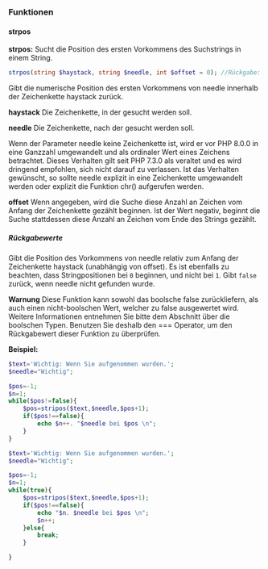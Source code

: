 ### Funktionen

#### strpos

**strpos:** Sucht die Position des ersten Vorkommens des Suchstrings in einem String.

```php
strpos(string $haystack, string $needle, int $offset = 0); //Rückgabe: int|false
```

Gibt die numerische Position des ersten Vorkommens von needle innerhalb der Zeichenkette haystack zurück.

**haystack**
Die Zeichenkette, in der gesucht werden soll.

**needle**
Die Zeichenkette, nach der gesucht werden soll.

Wenn der Parameter needle keine Zeichenkette ist, wird er vor PHP 8.0.0 in eine Ganzzahl umgewandelt und als ordinaler Wert eines Zeichens betrachtet. Dieses Verhalten gilt seit PHP 7.3.0 als veraltet und es wird dringend empfohlen, sich nicht darauf zu verlassen. Ist das Verhalten gewünscht, so sollte needle explizit in eine Zeichenkette umgewandelt werden oder explizit die Funktion chr() aufgerufen werden.

**offset**
Wenn angegeben, wird die Suche diese Anzahl an Zeichen vom Anfang der Zeichenkette gezählt beginnen. Ist der Wert negativ, beginnt die Suche stattdessen diese Anzahl an Zeichen vom Ende des Strings gezählt.

##### Rückgabewerte

Gibt die Position des Vorkommens von needle relativ zum Anfang der Zeichenkette haystack (unabhängig von offset). Es ist ebenfalls zu beachten, dass Stringpositionen bei `0` beginnen, und nicht bei `1`. Gibt `false` zurück, wenn needle nicht gefunden wurde.

**Warnung**
Diese Funktion kann sowohl das boolsche false zurückliefern, als auch einen nicht-boolschen Wert, welcher zu false ausgewertet wird. Weitere Informationen entnehmen Sie bitte dem Abschnitt über die boolschen Typen. Benutzen Sie deshalb den === Operator, um den Rückgabewert dieser Funktion zu überprüfen.


**Beispiel:**

```php
$text='Wichtig: Wenn Sie aufgenommen wurden.';
$needle="Wichtig";

$pos=-1;
$n=1;
while($pos!=false){
    $pos=stripos($text,$needle,$pos+1);
    if($pos!==false){
        echo $n++. "$needle bei $pos \n";
    }
}
```

```php
$text='Wichtig: Wenn Sie aufgenommen wurden.';
$needle="Wichtig";

$pos=-1;
$n=1;
while(true){
    $pos=stripos($text,$needle,$pos+1);
    if($pos!==false){
        echo "$n. $needle bei $pos \n";
        $n++;
    }else{
        break;
    }

}
```
